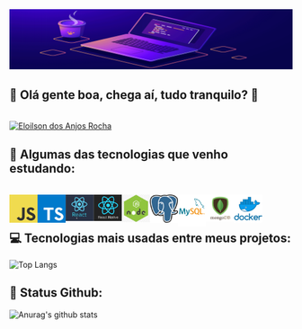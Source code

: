 <img width="1500" src="https://github.com/eloilsondosanjos/eloilsondosanjos/blob/master/banner-github.png">

## 📌 Olá gente boa, chega aí, tudo tranquilo? :wave:

<br>

<a href="https://www.linkedin.com/in/eloilsondosanjosrocha/" target="_blank">
  <img alt="Eloilson dos Anjos Rocha" src="https://img.shields.io/badge/-Eloilson dos Anjos Rocha-9871F5?style=flat&logo=Linkedin&logoColor=white" />
</a>

 ## 🚀 Algumas das tecnologias que venho estudando:
 
</br> 
<div>
<img align="left" alt="JavaScript" width="50px" src="https://github.com/eloilsondosanjos/eloilsondosanjos/blob/master/javascript.png" />
<img align="left" alt="Typescript" width="50px" src="https://github.com/eloilsondosanjos/eloilsondosanjos/blob/master/typescript.png" />
<img align="left" alt="ReactjS" width="50px" src="https://github.com/eloilsondosanjos/eloilsondosanjos/blob/master/react.png" />
<img align="left" alt="React Native" width="50px" src="https://github.com/eloilsondosanjos/eloilsondosanjos/blob/master/react-native.png" />
<img align="left" alt="Node JS" width="50px" src="https://github.com/eloilsondosanjos/eloilsondosanjos/blob/master/node.png" />
<img align="left" alt="Postgresql" width="50px" src="https://github.com/eloilsondosanjos/eloilsondosanjos/blob/master/postgresql.png" />
<img align="left" alt="MySQL" width="50px" src="https://github.com/eloilsondosanjos/eloilsondosanjos/blob/master/mysql.png" />
<img align="left" alt="MongoDB" width="50px" src="https://github.com/eloilsondosanjos/eloilsondosanjos/blob/master/mongo.png" />
<img align="left" alt="Docker" width="50px" src="https://github.com/eloilsondosanjos/eloilsondosanjos/blob/master/docker.png" />
</div>

</br>
</br>

  ## 💻 Tecnologias mais usadas entre meus projetos:

 ![Top Langs](https://github-readme-stats.vercel.app/api/top-langs/?username=eloilsondosanjos&layout=compact&hide_title=true)
 
 ## 🎯 Status Github:

 ![Anurag's github stats](https://github-readme-stats.vercel.app/api?username=eloilsondosanjos&show_icons=true&hide_title=true)
 

